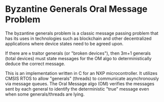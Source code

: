 # Byzantine Generals Oral Message Problem
The byzantine generals problem is a classic message passing problem that has 
its uses in technologies such as blockchain and other decentralized 
applications where device states need to be agreed upon.

If there are `m` traitor generals (or "broken devices"), then 3m+1 generals 
(total devices) must state messages for the OM algo to deterministically 
deduce the correct message.

This is an implementation written in C for an NXP microcontroller. It utilizes 
CMSIS RTOS to allow "generals" (threads) to communicate asynchronously via 
message queues. The Oral Message algo (OM) verifies the messages sent by each 
general to identify the deterministic "true" message even when some 
generals/threads are lying.
